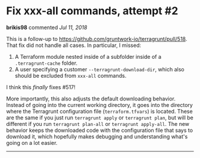 # Fix xxx-all commands, attempt #2

**brikis98** commented *Jul 11, 2018*

This is a follow-up to https://github.com/gruntwork-io/terragrunt/pull/518. That fix did not handle all cases. In particular, I missed:

1. A Terraform module nested inside of a subfolder inside of a `.terragrunt-cache` folder.
1. A user specifying a customer `--terragrunt-download-dir`, which also should be excluded from `xxx-all` commands.

I think this _finally_ fixes #517!

More importantly, this also adjusts the default downloading behavior. Instead of going into the current working directory, it goes into the directory where the Terragrunt configuration file (`terraform.tfvars`) is located. These are the same if you just run `terragrunt apply` or `terragrunt plan`, but will be different if you run `terragrunt plan-all` or `terragrunt apply-all`. The new behavior keeps the downloaded code with the configuration file that says to download it, which hopefully makes debugging and understanding what's going on a lot easier.
<br />
***


